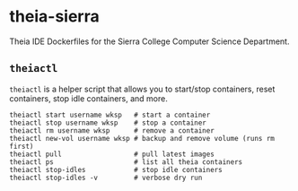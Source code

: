 # theia-sierra

Theia IDE Dockerfiles for the Sierra College Computer Science Department.

## `theiactl`

`theiactl` is a helper script that allows you to start/stop containers, reset containers, stop idle containers, and more.

```
theiactl start username wksp   # start a container
theiactl stop username wksp    # stop a container
theiactl rm username wksp      # remove a container
theiactl new-vol username wksp # backup and remove volume (runs rm first)
theiactl pull                  # pull latest images
theiactl ps                    # list all theia containers
theiactl stop-idles            # stop idle containers
theiactl stop-idles -v         # verbose dry run
```
